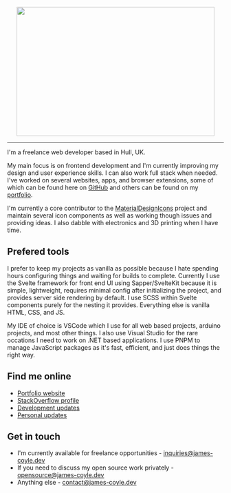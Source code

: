 <p align="center">
  <a href="https://james-coyle.dev/"><img width="460" height="300" src="https://james-coyle.dev/images/logo.svg"></a>
</p>

---

I'm a freelance web developer based in Hull, UK. 

My main focus is on frontend development and I'm currently improving my design and user experience skills. I can also work full stack when needed. I've worked on several websites, apps, and browser extensions, some of which can be found here on [GitHub](https://github.com/JamesCoyle?tab=repositories) and others can be found on my [portfolio](https://james-coyle.dev/#portfolio). 

I'm currently a core contributor to the [MaterialDesignIcons](https://github.com/Templarian/MaterialDesign) project and maintain several icon components as well as working though issues and providing ideas. I also dabble with electronics and 3D printing when I have time. 

## Prefered tools

I prefer to keep my projects as vanilla as possible because I hate spending hours configuring things and waiting for builds to complete. Currently I use the Svelte framework for front end UI using Sapper/SvelteKit because it is simple, lightweight, requires minimal config after initializing the project, and provides server side rendering by default. I use SCSS within Svelte components purely for the nesting it provides. Everything else is vanilla HTML, CSS, and JS. 

My IDE of choice is VSCode which I use for all web based projects, arduino projects, and most other things. I also use Visual Studio for the rare occations I need to work on .NET based applications. I use PNPM to manage JavaScript packages as it's fast, efficient, and just does things the right way. 

## Find me online

- [Portfolio website](https://james-coyle.dev/)
- [StackOverflow profile](https://stackoverflow.com/users/1994081/james-coyle)
- [Development updates](https://ko-fi.com/jamescoyle)
- [Personal updates](https://techhub.social/@JamesCoyle) 

## Get in touch

- I'm currently available for freelance opportunities - [inquiries@james-coyle.dev](mailto:inquiries@james-coyle.dev) 
- If you need to discuss my open source work privately - [opensource@james-coyle.dev](mailto:opensource@james-coyle.dev) 
- Anything else - [contact@james-coyle.dev](mailto:contact@james-coyle.dev) 
